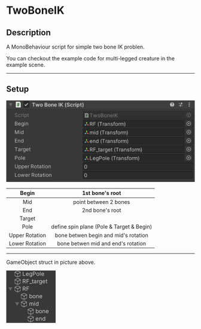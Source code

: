 # TwoBoneIK

## Description

 A MonoBehaviour script for simple two bone IK problen.

You can checkout  the  example  code  for multi-legged 
creature in the example scene.

--- 
## Setup

![image](img_0.png)

|Begin|1st bone's root|
|:-:|:-:|
|Mid|point between 2 bones|
|End|2nd bone's root|
|Target||
|Pole|define spin plane (Pole & Target & Begin)|
|Upper Rotation|bone betwen begin and mid's rotation|
|Lower Rotation|bone betwen mid and end's rotation|


--- 
GameObject struct in picture above.

![image](img_1.png)
